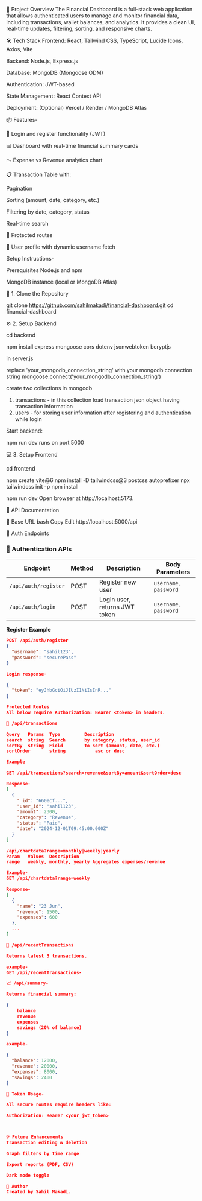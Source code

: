 🧾 Project Overview
The Financial Dashboard is a full-stack web application that allows authenticated users to manage and monitor financial data, including transactions, wallet balances, and analytics. It provides a clean UI, real-time updates, filtering, sorting, and responsive charts.

🛠️ Tech Stack
Frontend: React, Tailwind CSS, TypeScript, Lucide Icons, Axios, Vite

Backend: Node.js, Express.js

Database: MongoDB (Mongoose ODM)

Authentication: JWT-based

State Management: React Context API

Deployment: (Optional) Vercel / Render / MongoDB Atlas

📦 Features-

🧾 Login and register functionality (JWT)

📊 Dashboard with real-time financial summary cards

📉 Expense vs Revenue analytics chart

📋 Transaction Table with:

Pagination

Sorting (amount, date, category, etc.)

Filtering by date, category, status

Real-time search

🔐 Protected routes

👤 User profile with dynamic username fetch

Setup Instructions-

Prerequisites
Node.js and npm

MongoDB instance (local or MongoDB Atlas)

📁 1. Clone the Repository

git clone https://github.com/sahilmakadi/financial-dashboard.git
cd financial-dashboard

⚙️ 2. Setup Backend

cd backend

npm install express mongoose cors dotenv jsonwebtoken bcryptjs


in server.js

replace 'your_mongodb_connection_string' with your mongodb connection string
mongoose.connect('your_mongodb_connection_string')

create two collections in mongodb
1) transactions - in this collection load transaction json object having transaction information 
2) users - for storing user information after registering and authentication while login

Start backend:

npm run dev
runs on port 5000

💻 3. Setup Frontend

cd frontend

npm create vite@6 
npm install -D tailwindcss@3 postcss autoprefixer
npx tailwindcss init -p
npm install

npm run dev
Open browser at http://localhost:5173.

🔌 API Documentation

📍 Base URL
bash
Copy
Edit
http://localhost:5000/api

🔐 Auth Endpoints
### 🔐 Authentication APIs

| Endpoint          | Method | Description                   | Body Parameters         |
|-------------------|--------|-------------------------------|--------------------------|
| `/api/auth/register` | POST   | Register new user             | `username`, `password`   |
| `/api/auth/login`    | POST   | Login user, returns JWT token | `username`, `password`   |

**Register Example**
```json
POST /api/auth/register
{
  "username": "sahil123",
  "password": "securePass"
}

Login response-

{
  "token": "eyJhbGciOiJIUzI1NiIsInR..."
}

Protected Routes
All below require Authorization: Bearer <token> in headers.

💸 /api/transactions

Query   Params	Type	     Description
search	string	Search       by category, status, user_id
sortBy	string	Field        to sort (amount, date, etc.)
sortOrder	    string	         asc or desc

Example

GET /api/transactions?search=revenue&sortBy=amount&sortOrder=desc

Response-
[
  {
    "_id": "660ecf...",
    "user_id": "sahil123",
    "amount": 2300,
    "category": "Revenue",
    "status": "Paid",
    "date": "2024-12-01T09:45:00.000Z"
  }
]

/api/chartdata?range=monthly|weekly|yearly
Param	Values	Description
range	weekly, monthly, yearly	Aggregates expenses/revenue

Example-
GET /api/chartdata?range=weekly

Response-
[
  {
    "name": "23 Jun",
    "revenue": 1500,
    "expenses": 600
  },
  ...
]

🧾 /api/recentTransactions

Returns latest 3 transactions.

example-
GET /api/recentTransactions-

📈 /api/summary-

Returns financial summary:

{
    balance
    revenue
    expenses
    savings (20% of balance)
}

example-

{
  "balance": 12000,
  "revenue": 20000,
  "expenses": 8000,
  "savings": 2400
}

🔐 Token Usage-

All secure routes require headers like:

Authorization: Bearer <your_jwt_token>



💡 Future Enhancements
Transaction editing & deletion

Graph filters by time range

Export reports (PDF, CSV)

Dark mode toggle

🙌 Author
Created by Sahil Makadi.
